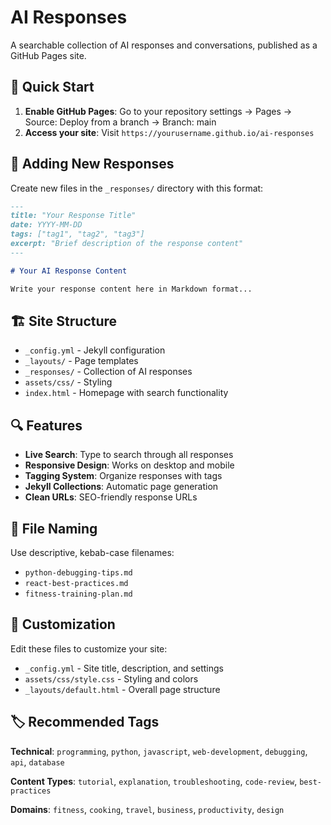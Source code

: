 # AI Responses

A searchable collection of AI responses and conversations, published as a GitHub Pages site.

## 🚀 Quick Start

1. **Enable GitHub Pages**: Go to your repository settings → Pages → Source: Deploy from a branch → Branch: main
2. **Access your site**: Visit `https://yourusername.github.io/ai-responses`

## 📁 Adding New Responses

Create new files in the `_responses/` directory with this format:

```markdown
---
title: "Your Response Title"
date: YYYY-MM-DD
tags: ["tag1", "tag2", "tag3"]
excerpt: "Brief description of the response content"
---

# Your AI Response Content

Write your response content here in Markdown format...
```

## 🏗 Site Structure

- `_config.yml` - Jekyll configuration
- `_layouts/` - Page templates
- `_responses/` - Collection of AI responses
- `assets/css/` - Styling
- `index.html` - Homepage with search functionality

## 🔍 Features

- **Live Search**: Type to search through all responses
- **Responsive Design**: Works on desktop and mobile
- **Tagging System**: Organize responses with tags
- **Jekyll Collections**: Automatic page generation
- **Clean URLs**: SEO-friendly response URLs

## 📝 File Naming

Use descriptive, kebab-case filenames:
- `python-debugging-tips.md`
- `react-best-practices.md`
- `fitness-training-plan.md`

## 🎨 Customization

Edit these files to customize your site:
- `_config.yml` - Site title, description, and settings
- `assets/css/style.css` - Styling and colors
- `_layouts/default.html` - Overall page structure

## 🏷 Recommended Tags

**Technical**: `programming`, `python`, `javascript`, `web-development`, `debugging`, `api`, `database`

**Content Types**: `tutorial`, `explanation`, `troubleshooting`, `code-review`, `best-practices`

**Domains**: `fitness`, `cooking`, `travel`, `business`, `productivity`, `design`